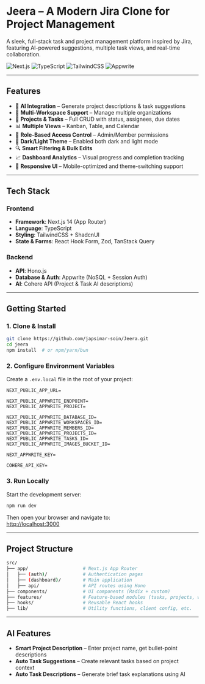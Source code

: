 # Jeera – A Modern Jira Clone for Project Management

A sleek, full-stack task and project management platform inspired by Jira, featuring AI-powered suggestions, multiple task views, and real-time collaboration.

![Next.js](https://img.shields.io/badge/Next.js-14-black?style=flat-square&logo=next.js)
![TypeScript](https://img.shields.io/badge/TypeScript-5-blue?style=flat-square&logo=typescript)
![TailwindCSS](https://img.shields.io/badge/TailwindCSS-3.4-teal?style=flat-square&logo=tailwind-css)
![Appwrite](https://img.shields.io/badge/Appwrite-14-pink?style=flat-square&logo=appwrite)

---

## Features

- 🧠 **AI Integration** – Generate project descriptions & task suggestions
- 📁 **Multi-Workspace Support** – Manage multiple organizations
- 📂 **Projects & Tasks** – Full CRUD with status, assignees, due dates
- 📊 **Multiple Views** – Kanban, Table, and Calendar
- 👥 **Role-Based Access Control** – Admin/Member permissions
- 🌙 **Dark/Light Theme** – Enabled both dark and light mode
- 🔍 **Smart Filtering & Bulk Edits**
- 📈 **Dashboard Analytics** – Visual progress and completion tracking
- 🎨 **Responsive UI** – Mobile-optimized and theme-switching support

---

## Tech Stack

### Frontend

- **Framework**: Next.js 14 (App Router)
- **Language**: TypeScript
- **Styling**: TailwindCSS + ShadcnUI
- **State & Forms**: React Hook Form, Zod, TanStack Query

### Backend

- **API**: Hono.js
- **Database & Auth**: Appwrite (NoSQL + Session Auth)
- **AI**: Cohere API (Project & Task AI descriptions)

---

## Getting Started

### 1. Clone & Install

```bash
git clone https://github.com/japsimar-soin/Jeera.git
cd jeera
npm install  # or npm/yarn/bun
```
### 2. Configure Environment Variables

Create a `.env.local` file in the root of your project:

```env
NEXT_PUBLIC_APP_URL=

NEXT_PUBLIC_APPWRITE_ENDPOINT=
NEXT_PUBLIC_APPWRITE_PROJECT=

NEXT_PUBLIC_APPWRITE_DATABASE_ID=
NEXT_PUBLIC_APPWRITE_WORKSPACES_ID=
NEXT_PUBLIC_APPWRITE_MEMBERS_ID=
NEXT_PUBLIC_APPWRITE_PROJECTS_ID=
NEXT_PUBLIC_APPWRITE_TASKS_ID=
NEXT_PUBLIC_APPWRITE_IMAGES_BUCKET_ID=

NEXT_APPWRITE_KEY=

COHERE_API_KEY=
```

### 3. Run Locally

Start the development server:

```bash
npm run dev
```

Then open your browser and navigate to:  
[http://localhost:3000](http://localhost:3000)

---

## Project Structure

```bash
src/
├── app/                    # Next.js App Router
│   ├── (auth)/             # Authentication pages
│   ├── (dashboard)/        # Main application
│   ├── api/                # API routes using Hono
├── components/             # UI components (Radix + custom)
├── features/               # Feature-based modules (tasks, projects, workspaces)
├── hooks/                  # Reusable React hooks
├── lib/                    # Utility functions, client config, etc.
```

---

## AI Features

- **Smart Project Description** – Enter project name, get bullet-point descriptions
- **Auto Task Suggestions** – Create relevant tasks based on project context
- **Auto Task Descriptions** – Generate brief task explanations using AI

